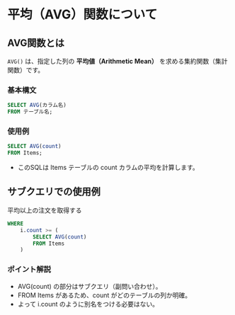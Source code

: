 # 平均（AVG）関数について
## AVG関数とは
`AVG()` は、指定した列の **平均値（Arithmetic Mean）** を求める集約関数（集計関数）です。

### 基本構文
```sql
SELECT AVG(カラム名)
FROM テーブル名;
```

### 使用例
```sql
SELECT AVG(count)
FROM Items;
```
- このSQLは Items テーブルの count カラムの平均を計算します。

## サブクエリでの使用例
平均以上の注文を取得する
```sql
WHERE 
    i.count >= (
        SELECT AVG(count)
        FROM Items
    )
```
### ポイント解説
- AVG(count) の部分はサブクエリ（副問い合わせ）。
- FROM Items があるため、count がどのテーブルの列か明確。
- よって i.count のように別名をつける必要はない。
